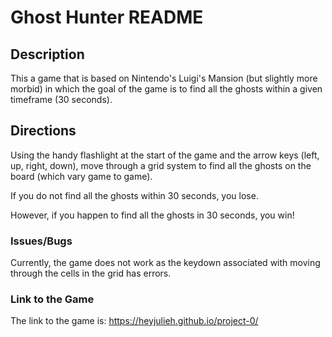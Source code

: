# Ghost Hunter README

## Description

This a game that is based on Nintendo's Luigi's Mansion (but slightly more morbid) in which the goal of the game is to find all the ghosts within a given timeframe (30 seconds).

## Directions
Using the handy flashlight at the start of the game and the arrow keys (left, up, right, down), move through a grid system to find all the ghosts on the board (which vary game to game).

If you do not find all the ghosts within 30 seconds, you lose.

However, if you happen to find all the ghosts in 30 seconds, you win!

### Issues/Bugs
Currently, the game does not work as the keydown associated with moving through the cells in the grid has errors.

### Link to the Game
The link to the game is: https://heyjulieh.github.io/project-0/
